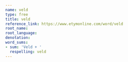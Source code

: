 ```yaml
---
name: veld
type: free
title: veld
reference_link: https://www.etymonline.com/word/veld
root_name: 
root_language: 
denotation: 
word_sums:
- sum: 'Veld + '
  respelling: veld
---
```

